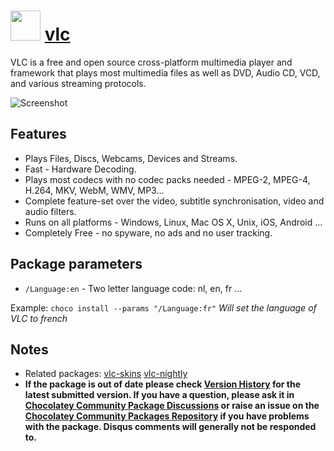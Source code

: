 # <img src="https://cdn.jsdelivr.net/gh/chocolatey-community/chocolatey-packages@3952380efd0776bea6d964ed4e28efa979b434d2/icons/vlc.png" width="48" height="48"/> [vlc](https://chocolatey.org/packages/vlc)


VLC is a free and open source cross-platform multimedia player and framework that plays most multimedia files as well as DVD, Audio CD, VCD, and various streaming protocols.

![Screenshot](https://github.com/chocolatey-community/chocolatey-coreteampackages/blob/master/automatic/vlc/screenshot.png?raw=true)

## Features

- Plays Files, Discs, Webcams, Devices and Streams.
- Fast - Hardware Decoding.
- Plays most codecs with no codec packs needed - MPEG-2, MPEG-4, H.264, MKV, WebM, WMV, MP3...
- Complete feature-set over the video, subtitle synchronisation, video and audio filters.
- Runs on all platforms - Windows, Linux, Mac OS X, Unix, iOS, Android ...
- Completely Free - no spyware, no ads and no user tracking.

## Package parameters

- `/Language:en` - Two letter language code: nl, en, fr ...


Example: `choco install --params "/Language:fr"` *Will set the language of VLC to french*

## Notes

- Related packages: [vlc-skins](https://chocolatey.org/packages/vlc-skins) [vlc-nightly](https://chocolatey.org/packages/vlc-nightly)
- **If the package is out of date please check [Version History](#versionhistory) for the latest submitted version. If you have a question, please ask it in [Chocolatey Community Package Discussions](https://github.com/chocolatey-community/chocolatey-packages/discussions) or raise an issue on the [Chocolatey Community Packages Repository](https://github.com/chocolatey-community/chocolatey-packages/issues) if you have problems with the package. Disqus comments will generally not be responded to.**

